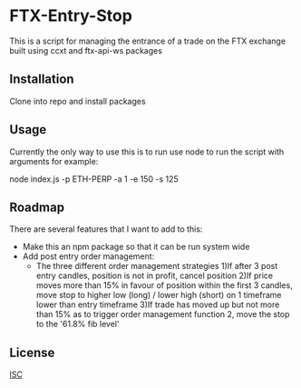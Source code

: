 # FTX-Entry-Stop

This is a script for managing the entrance of a trade on the FTX exchange built using ccxt and ftx-api-ws packages

## Installation

Clone into repo and install packages


## Usage

Currently the only way to use this is to run use node to run the script with arguments for example:

node index.js -p ETH-PERP -a 1 -e 150 -s 125

## Roadmap

There are several features that I want to add to this:

  - Make this an npm package so that it can be run system wide
  - Add post entry order management:
    - The three different order management strategies
      1)If after 3 post entry candles, position is not in profit, cancel position
      2)If price moves more than 15% in favour of position within the first 3 candles,
        move stop to higher low (long) / lower high (short) on 1 timeframe lower than entry timeframe
      3)If trade has moved up but not more than 15% as to trigger order management function 2, move the stop to the '61.8% fib level'

## License
[ISC](https://en.wikipedia.org/wiki/ISC_license)